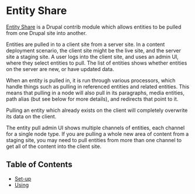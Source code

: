 # Entity Share

[Entity Share](https://www.drupal.org/project/entity_share) is a Drupal contrib
module which allows entities to be pulled from one Drupal site into another.

Entities are pulled in to a client site from a server site. In a content
deployment scenario, the client site might be the live site, and the server site
a staging site. A user logs into the client site, and uses an admin UI, where
they select entities to pull. The list of entities shows whether entities on the
server are new, or have updated data.

When an entity is pulled in, it is run through various processors, which handle
things such as pulling in referenced entities and related entities. This means
that pulling in a node will also pull in its paragraphs, media entities, path
alias (but see below for more details), and redirects that point to it.

Pulling an entity which already exists on the client will completely overwrite
its data on the client.

The entity pull admin UI shows multiple channels of entities, each channel for a
single node type. If you are pulling a whole new area of content from a staging
site, you may need to pull entities from more than one channel to get all of the
content into the client site.

## Table of Contents

- [Set-up](../entity-share/entity-share-setup.md)
- [Using](../entity-share/entity-share-using.md)
